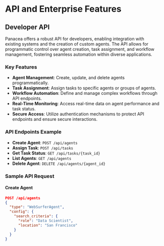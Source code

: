 # API and Enterprise Features

## Developer API

Panacea offers a robust API for developers, enabling integration with existing systems and the creation of custom agents. The API allows for programmatic control over agent creation, task assignment, and workflow management, fostering seamless automation within diverse applications.

### Key Features

- **Agent Management**: Create, update, and delete agents programmatically.
- **Task Assignment**: Assign tasks to specific agents or groups of agents.
- **Workflow Automation**: Define and manage complex workflows through API endpoints.
- **Real-Time Monitoring**: Access real-time data on agent performance and task status.
- **Secure Access**: Utilize authentication mechanisms to protect API endpoints and ensure secure interactions.

### API Endpoints Example

- **Create Agent**: `POST /api/agents`
- **Assign Task**: `POST /api/tasks`
- **Get Task Status**: `GET /api/tasks/{task_id}`
- **List Agents**: `GET /api/agents`
- **Delete Agent**: `DELETE /api/agents/{agent_id}`

### Sample API Request

#### Create Agent

```json
POST /api/agents
{
  "type": "WebSurferAgent",
  "config": {
    "search_criteria": {
      "role": "Data Scientist",
      "location": "San Francisco"
    }
  }
}
```
